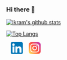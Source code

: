 ### Hi there 👋

[![Ikram's github stats](https://github-readme-stats.vercel.app/api?username=stygianlgdonic)](https://github.com/anuraghazra/github-readme-stats)

[![Top Langs](https://github-readme-stats.vercel.app/api/top-langs/?username=stygianlgdonic)](https://github.com/anuraghazra/github-readme-stats)

&nbsp;&nbsp; [![LinkedIn](https://raw.githubusercontent.com/stygianlgdonic/stygianlgdonic/master/linkedin-icon.png)](https://www.linkedin.com/in/stygianlgdonic/) &nbsp;&nbsp; [![Instagram](https://raw.githubusercontent.com/stygianlgdonic/stygianlgdonic/master/instagram-icon.png)](https://www.instagram.com/stygianlgdonic/)
